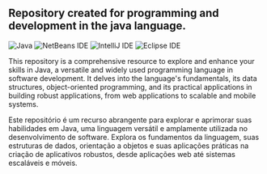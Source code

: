 ## Repository created for programming and development in the java language.
![Java](https://img.shields.io/badge/java-0033CC.svg?style=for-the-badge&logo=openjdk&logoColor=white)
![NetBeans IDE](https://img.shields.io/badge/NetBeansIDE-009999.svg?style=for-the-badge&logo=apache-netbeans-ide&logoColor=white)
![IntelliJ IDE](https://img.shields.io/badge/IntelliJIDEA-006699.svg?style=for-the-badge&logo=intellij-idea&logoColor=white)
![Eclipse IDE](https://img.shields.io/badge/Eclipse-FE7A16.svg?style=for-the-badge&logo=Eclipse&logoColor=white)

This repository is a comprehensive resource to explore and enhance your skills in Java, a versatile and widely used programming language in software development. 
It delves into the language's fundamentals, its data structures, object-oriented programming, and its practical applications in building robust applications, from web applications to scalable and mobile systems.


Este repositório é um recurso abrangente para explorar e aprimorar suas habilidades em Java, uma linguagem versátil e amplamente utilizada no desenvolvimento de software. 
Explora os fundamentos da linguagem, suas estruturas de dados, orientação a objetos e suas aplicações práticas na criação de aplicativos robustos, desde aplicações web até sistemas escaláveis e móveis.
